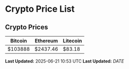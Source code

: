 # Crypto Price List

## Crypto Prices
| Bitcoin | Ethereum | Litecoin |
| ------- | -------- | -------- |
| $103888 | $2437.46 | $83.18 |
**Last Updated:** 2025-06-21 10:53 UTC
**Last Updated:** $DATE$
